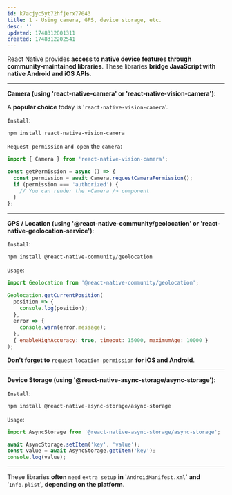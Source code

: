 ```yaml
---
id: k7acjyc5yt72hfjerx77043
title: 1 - Using camera, GPS, device storage, etc.
desc: ''
updated: 1748312801311
created: 1748312202541
---
```


React Native provides **access to native device features through community-maintained libraries**. These libraries **bridge JavaScript with native Android and iOS APIs**.

---

**Camera (using 'react-native-camera' or 'react-native-vision-camera')**:

A **popular choice** today is '`react-native-vision-camera`'.

`Install`:

```bash
npm install react-native-vision-camera
```

`Request permission` `and open` the `camera`:

```js
import { Camera } from 'react-native-vision-camera';

const getPermission = async () => {
  const permission = await Camera.requestCameraPermission();
  if (permission === 'authorized') {
    // You can render the <Camera /> component
  }
};
```

---

**GPS / Location (using '@react-native-community/geolocation' or 'react-native-geolocation-service')**:

`Install`:

```bash
npm install @react-native-community/geolocation
```

`Usage`:

```js
import Geolocation from '@react-native-community/geolocation';

Geolocation.getCurrentPosition(
  position => {
    console.log(position);
  },
  error => {
    console.warn(error.message);
  },
  { enableHighAccuracy: true, timeout: 15000, maximumAge: 10000 }
);
```

**Don't forget to** `request` `location permission` **for iOS and Android**.

---

**Device Storage (using '@react-native-async-storage/async-storage')**:

`Install`:

```bash
npm install @react-native-async-storage/async-storage
```

`Usage`:

```js
import AsyncStorage from '@react-native-async-storage/async-storage';

await AsyncStorage.setItem('key', 'value');
const value = await AsyncStorage.getItem('key');
console.log(value);
```

---

These libraries **often** `need` `extra setup` **in** '`AndroidManifest.xml`' **and** '`Info.plist`', **depending on the platform**.